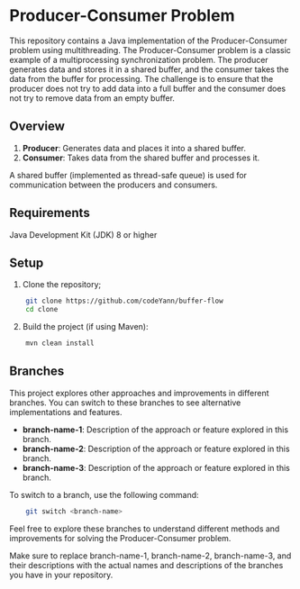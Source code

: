 # Producer-Consumer Problem

This repository contains a Java implementation of the Producer-Consumer problem using multithreading. The Producer-Consumer problem is a classic example of a multiprocessing synchronization problem. The producer generates data and stores it in a shared buffer, and the consumer takes the data from the buffer for processing. The challenge is to ensure that the producer does not try to add data into a full buffer and the consumer does not try to remove data from an empty buffer.

## Overview

1. **Producer**: Generates data and places it into a shared buffer.
2. **Consumer**: Takes data from the shared buffer and processes it.

A shared buffer (implemented as thread-safe queue) is used for communication between the producers and consumers.

## Requirements

Java Development Kit (JDK) 8 or higher

## Setup

1. Clone the repository;

```zsh
    git clone https://github.com/codeYann/buffer-flow
    cd clone
```

2. Build the project (if using Maven):

```zsh
    mvn clean install
```

## Branches

This project explores other approaches and improvements in different branches. You can switch to these branches to see alternative implementations and features.

* **branch-name-1**: Description of the approach or feature explored in this branch.
* **branch-name-2**: Description of the approach or feature explored in this branch.
* **branch-name-3**: Description of the approach or feature explored in this branch.

To switch to a branch, use the following command:

```zsh
    git switch <branch-name>
```

Feel free to explore these branches to understand different methods and improvements for solving the Producer-Consumer problem.

Make sure to replace branch-name-1, branch-name-2, branch-name-3, and their descriptions with the actual names and descriptions of the branches you have in your repository.
